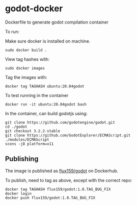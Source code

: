 # godot-docker
Dockerfile to generate godot compilation container

To run:

Make sure docker is installed on machine.

```
sudo docker build .
```

View tag hashes with:
```
sudo docker images
```

Tag the images with:
```
docker tag TAGHASH ubuntu:20.04godot
```

To test running in the container
```
docker run -it ubuntu:20.04godot bash
```

In the container, can build godotjs using:
```
git clone https://github.com/godotengine/godot.git
cd ./godot
git checkout 3.2.2-stable
git clone https://github.com/GodotExplorer/ECMAScript.git ./modules/ECMAScript
scons -j8 platform=x11
```

## Publishing

The image is published as [flux159/godot](https://hub.docker.com/r/flux159/godot) on Dockerhub.

To publish, need to tag as above, except with the correct repo:
```
docker tag TAGHASH flux159/godot:1.0.TAG_BUG_FIX
docker login
docker push flux159/godot:1.0.TAG_BUG_FIX
```

